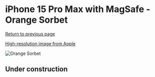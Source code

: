 # iPhone 15 Pro Max with MagSafe - Orange Sorbet

[Return to previous page](/iphone_15)

[High-resolution image from Apple](https://store.storeimages.cdn-apple.com/8756/as-images.apple.com/is/MT1W3?wid=4500&hei=4500&fmt=png)

<div style="width: 500px"><img src="/almost_uncompressed/MT1W3.webp" alt="Orange Sorbet"></div>

## Under construction
